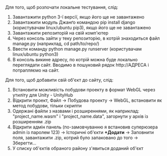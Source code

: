 Для того, щоб розпочати локальне тестування, слід: 
1. Завантажити python 3-ї версії, якщо його ще не завантажено
2. Завантажити модуль Джанґо командою pip install django (користувачам linux/ubuntu pip3), якщо його ще не завантажено
3. Завантажити репозиторій на свій комп'ютер
4. Через консоль зайти у теку репозиторію, в котрій знаходиться файл manage.py (наприклад, cd path/to/repo/)
5. Ввести команду python manage.py runserver (користувачам linux/ubuntu python3)
6. В консоль викине адресу, по котрій можна буде локально переглядати сайт. Вводимо в пошуковий рядок http://АДРЕСА і потрапляємо на сайт.

Для того, щоб добавити свій об'єкт до сайту, слід:
1. Встановити можливість побудови проекту в формат WebGL через утиліту для Unity - UnityHub
2. Відкрити проект, Файл -> Побудова проекту -> WebGL, встановити як метод побудови, тільки скрипти
3. Одержані файли з назвами і розширеннями, як наприклад: "project_name.wasm" і "project_name.data", загорнути у архів із розширенням .zip
4. Відкрити адмін панель (по-замовчуванню я встановив суперюзера admin із паролем 123) -> Історичні об'єкти **+Додати** -> Заповнити поля, завантажити .zip, котрий було запаковано до того -> Зберегти...
5. У списку об'єктів обраного району з'явиться доданий об'єкт
